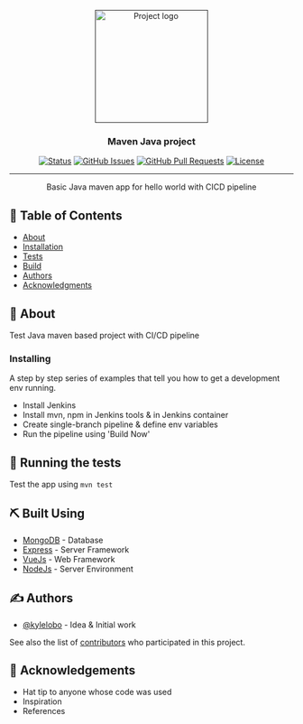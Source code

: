 <p align="center">
  <a href="" rel="noopener">
 <img width=200px height=200px src="https://i.imgur.com/6wj0hh6.jpg" alt="Project logo"></a>
</p>

<h3 align="center">Maven Java project</h3>

<div align="center">

[![Status](https://img.shields.io/badge/status-active-success.svg)]()
[![GitHub Issues](https://img.shields.io/github/issues/kylelobo/The-Documentation-Compendium.svg)](https://github.com/kylelobo/The-Documentation-Compendium/issues)
[![GitHub Pull Requests](https://img.shields.io/github/issues-pr/kylelobo/The-Documentation-Compendium.svg)](https://github.com/kylelobo/The-Documentation-Compendium/pulls)
[![License](https://img.shields.io/badge/license-MIT-blue.svg)](/LICENSE)

</div>

---

<p align="center"> Basic Java maven app for hello world with CICD pipeline
    <br> 
</p>

## 📝 Table of Contents

- [About](#about)
- [Installation](#installation)
- [Tests](#tests)
- [Build](#built_using)
- [Authors](#authors)
- [Acknowledgments](#acknowledgement)

## 🧐 About <a name = "about"></a>

Test Java maven based project with CI/CD pipeline

### Installing <a name = "installation"></a>

A step by step series of examples that tell you how to get a development env running.

- Install Jenkins
- Install mvn, npm in Jenkins tools & in Jenkins container
- Create single-branch pipeline & define env variables
- Run the pipeline using 'Build Now'

## 🔧 Running the tests <a name = "tests"></a>

Test the app using `mvn test`

## ⛏️ Built Using <a name = "built_using"></a>

- [MongoDB](https://www.mongodb.com/) - Database
- [Express](https://expressjs.com/) - Server Framework
- [VueJs](https://vuejs.org/) - Web Framework
- [NodeJs](https://nodejs.org/en/) - Server Environment

## ✍️ Authors <a name = "authors"></a>

- [@kylelobo](https://github.com/kylelobo) - Idea & Initial work

See also the list of [contributors](https://github.com/kylelobo/The-Documentation-Compendium/contributors) who participated in this project.

## 🎉 Acknowledgements <a name = "acknowledgement"></a>

- Hat tip to anyone whose code was used
- Inspiration
- References
